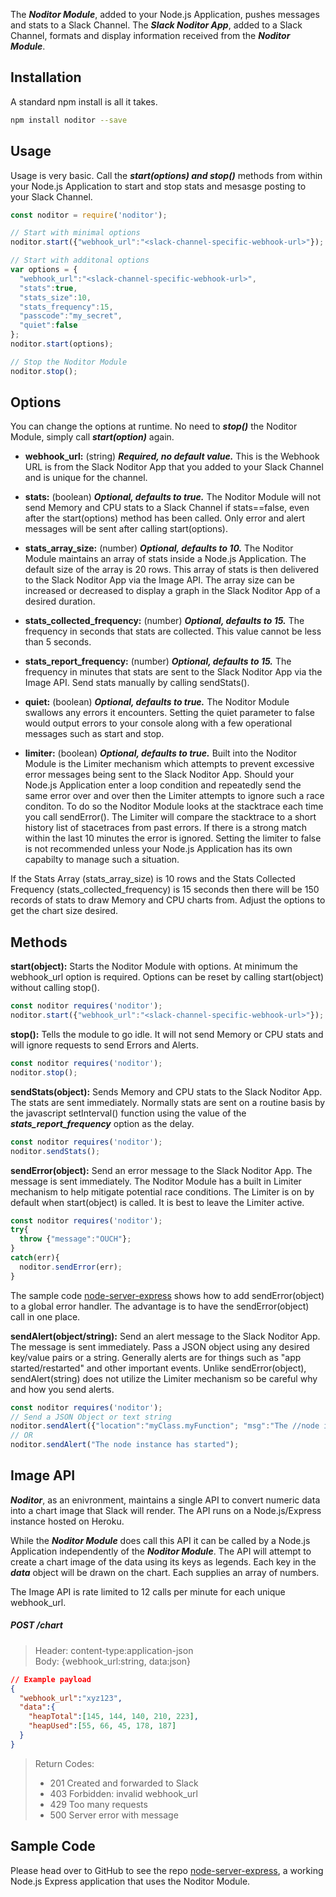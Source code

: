 The ***Noditor Module***, added to your Node.js Application, pushes messages and stats to a Slack Channel. The ***Slack Noditor App***, added to a Slack Channel, formats and display information received from the ***Noditor Module***.

## Installation

A standard npm install is all it takes.

```bash
npm install noditor --save
```

## Usage

Usage is very basic. Call the ***start(options) and stop()***  methods  from within your Node.js Application to start and stop stats and mesasge posting to your Slack Channel.

```javascript
const noditor = require('noditor');

// Start with minimal options
noditor.start({"webhook_url":"<slack-channel-specific-webhook-url>"});

// Start with additonal options
var options = {
  "webhook_url":"<slack-channel-specific-webhook-url>",
  "stats":true,
  "stats_size":10,
  "stats_frequency":15,
  "passcode":"my_secret",
  "quiet":false
};
noditor.start(options);

// Stop the Noditor Module
noditor.stop();
```

## Options

You can change the options at runtime. No need to ***stop()*** the Noditor Module, simply call ***start(option)*** again.

* **webhook_url:** (string) ***Required, no default value.*** This is the Webhook URL is from the Slack Noditor App that you added to your Slack Channel and is unique for the channel.

* **stats:** (boolean) ***Optional, defaults to true.*** The Noditor Module will not send Memory and CPU stats to a Slack Channel if stats==false, even after the start(options) method has been called. Only error and alert messages will be sent after calling start(options).

* **stats_array_size:** (number) ***Optional, defaults to 10.*** The Noditor Module maintains an array of stats inside a Node.js Application. The default size of the array is 20 rows. This array of stats is then delivered to the Slack Noditor App via the Image API. The array size can be increased or decreased to display a graph in the Slack Noditor App of a desired duration.

* **stats_collected_frequency:** (number) ***Optional, defaults to 15.*** The frequency in seconds that stats are collected. This value cannot be less than 5 seconds.

* **stats_report_frequency:** (number) ***Optional, defaults to 15.*** The frequency in minutes that stats are sent to the Slack Noditor App via the Image API. Send stats manually by calling sendStats().

* **quiet:** (boolean) ***Optional, defaults to true.*** The Noditor Module swallows any errors it encounters. Setting the quiet parameter to false would output errors to your console along with a few operational messages such as start and stop.

* **limiter:** (boolean) ***Optional, defaults to true.*** Built into the Noditor Module is the Limiter mechanism which attempts to prevent excessive error messages being sent to the Slack Noditor App. Should your Node.js Application enter a loop condition and repeatedly send the same error over and over then the Limiter attempts to ignore such a race conditon. To do so the Noditor Module looks at the stacktrace each time you call sendError(). The Limiter will compare the stacktrace to a short history list of stacetraces from past errors. If there is a strong match within the last 10 minutes the error is ignored. Setting the limiter to false is not recommended unless your Node.js Application has its own capabilty to manage such a situation.

If the Stats Array (stats_array_size) is 10 rows and the Stats Collected Frequency (stats_collected_frequency) is 15 seconds then there will be 150 records of stats to draw Memory and CPU charts from. Adjust the options to get the chart size desired.

## Methods

**start(object):** Starts the Noditor Module with options. At minimum the webhook_url option is required. Options can be reset by calling start(object) without calling stop().

```javascript
const noditor requires('noditor');
noditor.start({"webhook_url":"<slack-channel-specific-webhook-url>"});
```

**stop():** Tells the module to go idle. It will not send Memory or CPU stats and will ignore requests to send Errors and Alerts.

```javascript
const noditor requires('noditor');
noditor.stop();
```

**sendStats(object):** Sends Memory and CPU stats to the Slack Noditor App. The stats are sent immediately. Normally stats are sent on a routine basis by the javascript setInterval() function using the value of the ***stats_report_frequency*** option as the delay.

```javascript
const noditor requires('noditor');
noditor.sendStats();
```

**sendError(object):** Send an error message to the Slack Noditor App. The message is sent immediately. The Noditor Module has a built in Limiter mechanism to help mitigate potential race conditions. The Limiter is on by default when start(object) is called. It is best to leave the Limiter active.

```javascript
const noditor requires('noditor');
try{
  throw {"message":"OUCH"};
}
catch(err){
  noditor.sendError(err);
}
```

The sample code [node-server-express](https://github.com/WyomingSoftware/noditor-server-express/blob/master/server.js) shows how to add sendError(object) to a global error handler. The advantage is to have the sendError(object) call in one place.

**sendAlert(object/string):** Send an alert message to the Slack Noditor App. The message is sent immediately. Pass a JSON object using any desired key/value pairs or a string. Generally alerts are for things such as "app started/restarted" and other important events. Unlike sendError(object), sendAlert(string) does not utilize the Limiter mechanism so be careful why and how you send alerts.

```javascript
const noditor requires('noditor');
// Send a JSON Object or text string
noditor.sendAlert({"location":"myClass.myFunction"; "msg":"The //node instance has started"});
// OR
noditor.sendAlert("The node instance has started");
```

## Image API

***Noditor***, as an enivronment, maintains a single API to convert numeric data into a chart image that Slack will render. The API runs on a Node.js/Express instance hosted on Heroku.

While the ***Noditor Module*** does call this API it can be called by a Node.js Application independently of the ***Noditor Module***. The API will attempt to create a chart image of the data using its keys as legends. Each key in the ***data*** object will be drawn on the chart. Each supplies an array of numbers.

The Image API is rate limited to 12 calls per minute for each  unique webhook_url.

##### POST /chart

>Header: content-type:application-json  
>Body: {webhook_url:string, data:json}
```json
// Example payload
{
  "webhook_url":"xyz123",
  "data":{
    "heapTotal":[145, 144, 140, 210, 223],
    "heapUsed":[55, 66, 45, 178, 187]
  }
}
```

> Return Codes:
> - 201 Created and forwarded to Slack
> - 403 Forbidden: invalid webhook_url
> - 429 Too many requests
> - 500 Server error with message



## Sample Code

Please head over to GitHub to see the repo [node-server-express](https://github.com/WyomingSoftware/noditor-server-express), a working Node.js Express application that uses the Noditor Module.

